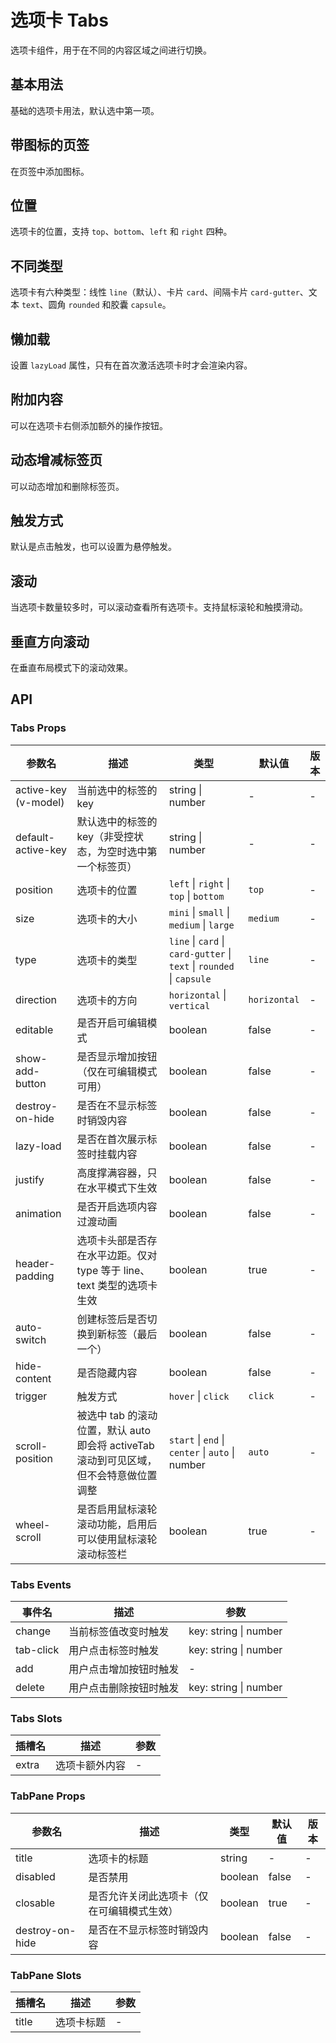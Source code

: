# 选项卡 Tabs

选项卡组件，用于在不同的内容区域之间进行切换。

## 基本用法

基础的选项卡用法，默认选中第一项。

<demo src="./demo/tabs/basic.vue"></demo>

## 带图标的页签

在页签中添加图标。

<demo src="./demo/tabs/icon.vue"></demo>

## 位置

选项卡的位置，支持 `top`、`bottom`、`left` 和 `right` 四种。

<demo src="./demo/tabs/position.vue"></demo>

## 不同类型

选项卡有六种类型：线性 `line`（默认）、卡片 `card`、间隔卡片 `card-gutter`、文本 `text`、圆角 `rounded` 和胶囊 `capsule`。

<demo src="./demo/tabs/type.vue"></demo>

## 懒加载

设置 `lazyLoad` 属性，只有在首次激活选项卡时才会渲染内容。

<demo src="./demo/tabs/lazy.vue"></demo>

## 附加内容

可以在选项卡右侧添加额外的操作按钮。

<demo src="./demo/tabs/extra.vue"></demo>

## 动态增减标签页

可以动态增加和删除标签页。

<demo src="./demo/tabs/editable.vue"></demo>

## 触发方式

默认是点击触发，也可以设置为悬停触发。

<demo src="./demo/tabs/trigger.vue"></demo>

## 滚动

当选项卡数量较多时，可以滚动查看所有选项卡。支持鼠标滚轮和触摸滑动。

<demo src="./demo/tabs/scroll.vue"></demo>

## 垂直方向滚动

在垂直布局模式下的滚动效果。

<demo src="./demo/tabs/vertical-scroll.vue"></demo>

## API

### Tabs Props

| 参数名                  | 描述                                                     | 类型                                                                    | 默认值          | 版本 |
|----------------------|--------------------------------------------------------|-----------------------------------------------------------------------|--------------|----|
| active-key (v-model) | 当前选中的标签的 key                                           | string \| number                                                      | -            | -  |
| default-active-key   | 默认选中的标签的key（非受控状态，为空时选中第一个标签页）                         | string \| number                                                      | -            | -  |
| position             | 选项卡的位置                                                 | `left` \| `right` \| `top` \| `bottom`                                | `top`        | -  |
| size                 | 选项卡的大小                                                 | `mini` \| `small` \| `medium` \| `large`                              | `medium`     | -  |
| type                 | 选项卡的类型                                                 | `line` \| `card` \| `card-gutter` \| `text` \| `rounded` \| `capsule` | `line`       | -  |
| direction            | 选项卡的方向                                                 | `horizontal` \| `vertical`                                            | `horizontal` | -  |
| editable             | 是否开启可编辑模式                                              | boolean                                                               | false        | -  |
| show-add-button      | 是否显示增加按钮（仅在可编辑模式可用）                                    | boolean                                                               | false        | -  |
| destroy-on-hide      | 是否在不显示标签时销毁内容                                          | boolean                                                               | false        | -  |
| lazy-load            | 是否在首次展示标签时挂载内容                                         | boolean                                                               | false        | -  |
| justify              | 高度撑满容器，只在水平模式下生效                                       | boolean                                                               | false        | -  |
| animation            | 是否开启选项内容过渡动画                                           | boolean                                                               | false        | -  |
| header-padding       | 选项卡头部是否存在水平边距。仅对 type 等于 line、text 类型的选项卡生效            | boolean                                                               | true         | -  |
| auto-switch          | 创建标签后是否切换到新标签（最后一个）                                    | boolean                                                               | false        | -  |
| hide-content         | 是否隐藏内容                                                 | boolean                                                               | false        | -  |
| trigger              | 触发方式                                                   | `hover` \| `click`                                                    | `click`      | -  |
| scroll-position      | 被选中 tab 的滚动位置，默认 auto 即会将 activeTab 滚动到可见区域，但不会特意做位置调整 | `start` \| `end` \| `center` \| `auto` \| number                      | `auto`       | -  |
| wheel-scroll         | 是否启用鼠标滚轮滚动功能，启用后可以使用鼠标滚轮滚动标签栏                          | boolean                                                               | true         | -  |

### Tabs Events

| 事件名       | 描述          | 参数                    |
|-----------|-------------|-----------------------|
| change    | 当前标签值改变时触发  | key: string \| number |
| tab-click | 用户点击标签时触发   | key: string \| number |
| add       | 用户点击增加按钮时触发 | -                     |
| delete    | 用户点击删除按钮时触发 | key: string \| number |

### Tabs Slots

| 插槽名   | 描述      | 参数 |
|-------|---------|----|
| extra | 选项卡额外内容 | -  |

### TabPane Props

| 参数名             | 描述                    | 类型      | 默认值   | 版本 |
|-----------------|-----------------------|---------|-------|----|
| title           | 选项卡的标题                | string  | -     | -  |
| disabled        | 是否禁用                  | boolean | false | -  |
| closable        | 是否允许关闭此选项卡（仅在可编辑模式生效） | boolean | true  | -  |
| destroy-on-hide | 是否在不显示标签时销毁内容         | boolean | false | -  |

### TabPane Slots

| 插槽名   | 描述    | 参数 |
|-------|-------|----|
| title | 选项卡标题 | -  | 